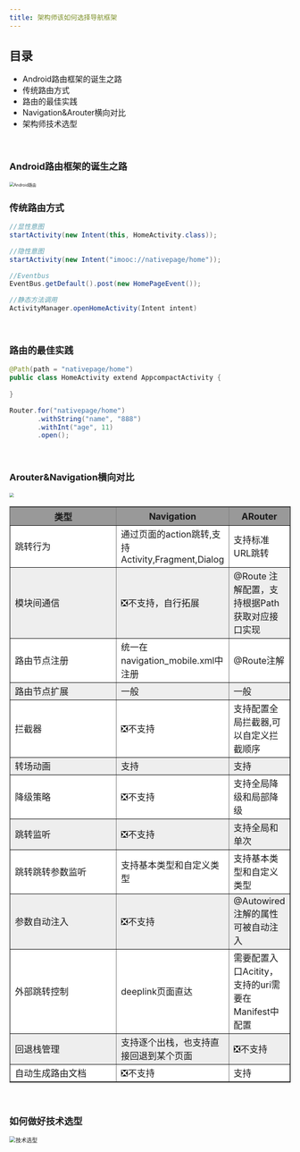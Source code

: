 ```yaml
---
title: 架构师该如何选择导航框架
---
```



## 目录

- Android路由框架的诞生之路
- 传统路由方式
- 路由的最佳实践
- Navigation&Arouter横向对比
- 架构师技术选型

<br/>

### Android路由框架的诞生之路

<img src="Android路由.png" alt="Android路由" style="zoom:50%;" />

<br/>

### 传统路由方式

```java
//显性意图
startActivity(new Intent(this, HomeActivity.class));

//隐性意图
startActivity(new Intent("imooc://nativepage/home"));

//Eventbus
EventBus.getDefault().post(new HomePageEvent());

//静态方法调用
ActivityManager.openHomeActivity(Intent intent)
```

<br/>

### 路由的最佳实践

```java
@Path(path = "nativepage/home")
public class HomeActivity extend AppcompactActivity {
    
}

Router.for("nativepage/home")
       .withString("name", "888")
       .withInt("age", 11)
       .open();
```



<br/>

### Arouter&Navigation横向对比
<img src="/imgs/route/路由框架.png" style="zoom:50%;" />
<table border="1">
  <tr bgcolor="#999999">
    <th width="310">类型</th>
    <th> Navigation</th>
    <th> ARouter</th>
  </tr>
  <tr  bgcolor="#ffffff">
    <td>跳转行为</td>
    <td>通过页面的action跳转,支持Activity,Fragment,Dialog</td>
    <td>支持标准URL跳转</td>
  </tr>
  <tr  bgcolor="#eeeeee">
   <td>模块间通信</td>
   <td>❎不支持，自行拓展</td>
   <td>@Route 注解配置，支持根据Path获取对应接口实现</td>
  </tr>
   <tr  bgcolor="#ffffff">
    <td>路由节点注册</td>
    <td>统一在navigation_mobile.xml中注册</td>
    <td>@Route注解</td>
  </tr>
  <tr  bgcolor="#eeeeee">
   <td>路由节点扩展</td>
   <td>一般</td>
   <td>一般 </td>
  </tr>
  <tr  bgcolor="#ffffff">
   <td>拦截器</td>
   <td>❎不支持 </td>
   <td>支持配置全局拦截器,可以自定义拦截顺序 </td>
  </tr>
  <tr  bgcolor="#eeeeee">
   <td>转场动画</td>
   <td>支持</td>
   <td>支持</td>
  </tr>
   <tr  bgcolor="#ffffff">
   <td>降级策略</td>
   <td>❎不支持</td>
   <td>支持全局降级和局部降级 </td>
  </tr>
    <tr  bgcolor="#eeeeee">
   <td>跳转监听</td>
   <td>❎不支持</td>
   <td>支持全局和单次 </td>
  </tr>
  <tr  bgcolor="#ffffff">
   <td>跳转跳转参数监听</td>
   <td>支持基本类型和自定义类型</td>
   <td>支持基本类型和自定义类型</td>
  </tr>
  <tr  bgcolor="#eeeeee">
   <td>参数自动注入</td>
   <td>❎不支持</td>
   <td>@Autowired 注解的属性可被自动注入</td>
  </tr>
   <tr  bgcolor="#ffffff">
   <td>外部跳转控制</td>
   <td>deeplink页面直达 </td>
   <td>需要配置入口Acitity，支持的uri需要在Manifest中配置</td>
  </tr>
     <tr  bgcolor="#eeeeee">
   <td>回退栈管理</td>
   <td>支持逐个出栈，也支持直接回退到某个页面 </td>
   <td>❎不支持</td>
  </tr>
      <tr  bgcolor="#ffffff">
   <td>自动生成路由文档</td>
   <td>❎不支持 </td>
   <td>支持</td>
  </tr>
</table>
<br/>

### 如何做好技术选型

<img src="/imgs/route/技术选型.png" alt="技术选型" style="zoom:70%;" />
